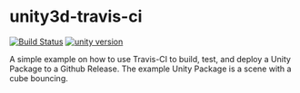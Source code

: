 # unity3d-travis-ci
[![Build Status](https://travis-ci.org/kevinta893/unity3d-travis-ci.svg?branch=master)](https://travis-ci.org/kevinta893/unity3d-travis-ci)
[![unity version](https://img.shields.io/badge/unity%20version-2017.2.0f3-green.svg)]()

A simple example on how to use Travis-CI to build, test, and deploy a Unity Package to a Github Release. The example Unity Package is a scene with a cube bouncing.
